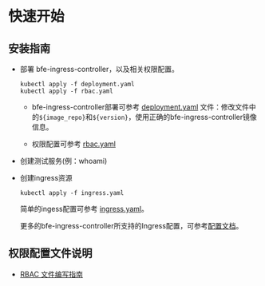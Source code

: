 # 快速开始

## 安装指南
* 部署 bfe-ingress-controller，以及相关权限配置。
    ``` shell script
    kubectl apply -f deployment.yaml
    kubectl apply -f rbac.yaml
    ```
    - bfe-ingress-controller部署可参考 [deployment.yaml](../../deploy/deployment.yaml) 文件：修改文件中的`${image_repo}`和`${version}`，使用正确的bfe-ingress-controller镜像信息。

    - 权限配置可参考 [rbac.yaml](../../deploy/rbac.yaml)
* 创建测试服务(例：whoami)

* 创建ingress资源
   ``` shell script
   kubectl apply -f ingress.yaml  
   ```
   简单的ingess配置可参考 [ingress.yaml](../../deploy/ingress.yaml)。
   
   更多的bfe-ingress-controller所支持的Ingress配置，可参考[配置文档](ingress/configuration.md)。

## 权限配置文件说明

* [RBAC 文件编写指南](rbac.md)
